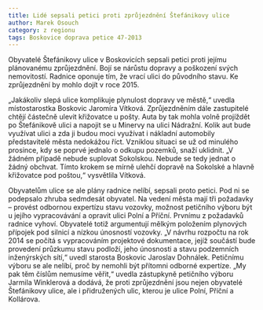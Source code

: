 ```yaml
---
title: Lidé sepsali petici proti zprůjezdnění Štefánikovy ulice
author: Marek Osouch
category: z regionu
tags: Boskovice doprava petice 47-2013
---
```


Obyvatelé Štefánikovy ulice v Boskovicích sepsali petici proti jejímu plánovanému zprůjezdnění. Bojí se nárůstu dopravy a poškození svých nemovitostí. Radnice oponuje tím, že vrací ulici do původního stavu. Ke zprůjezdnění by mohlo dojít v roce 2015.

„Jakákoliv slepá ulice komplikuje plynulost dopravy ve městě,“ uvedla místostarostka Boskovic Jaromíra Vítková. Zprůjezdněním dále zastupitelé chtějí částečně ulevit křižovatce u pošty. Auta by tak mohla volně projíždět po Štefánikově ulici a napojit se u Minervy na ulici Nádražní. Kolik aut bude využívat ulici a zda ji budou moci využívat i nákladní automobily představitelé města nedokážou říct. Vzniklou situaci se už od minulého prosince, kdy se poprvé jednalo o odkupu pozemků, snaží uklidnit. „V žádném případě nebude suplovat Sokolskou. Nebude se tedy jednat o žádný obchvat. Tímto krokem se mírně ulehčí dopravě na Sokolské a hlavně křižovatce pod poštou,“ vysvětlila Vítková.

Obyvatelům ulice se ale plány radnice nelíbí, sepsali proto petici. Pod ni se podepsalo zhruba sedmdesát obyvatel. Na vedení města mají tři požadavky – provést odbornou expertízu stavu vozovky, možnost petičního výboru být u jejího vypracovávání a opravit ulici Polní a Příční. Prvnímu z požadavků radnice vyhoví. Obyvatelé totiž argumentují mělkým položením plynových přípojek pod silnicí a nízkou únosností vozovky. „V návrhu rozpočtu na rok 2014 se počítá s vypracováním projektové dokumentace, jejíž součástí bude provedení průzkumu stavu podloží, jeho únosnosti a stavu podzemních inženýrských sítí,“ uvedl starosta Boskovic Jaroslav Dohnálek. Petičnímu výboru se ale nelíbí, proč by nemohli být přítomni odborné expertíze. „My pak těm číslům nemusíme věřit,“ uvedla zástupkyně petičního výboru Jarmila Winklerová a dodává, že proti zprůjezdnění jsou nejen obyvatelé Štefánikovy ulice, ale i přidružených ulic, kterou je ulice Polní, Příční a Kollárova.